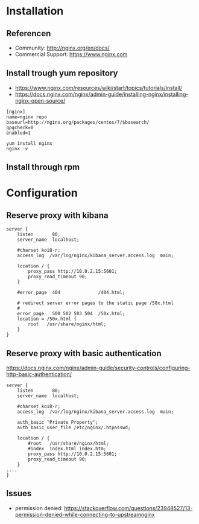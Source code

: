 # Installation
## Referencen
* Community: http://nginx.org/en/docs/
* Commercial Support: https://www.nginx.com

## Install trough yum repository
* https://www.nginx.com/resources/wiki/start/topics/tutorials/install/
* https://docs.nginx.com/nginx/admin-guide/installing-nginx/installing-nginx-open-source/
```
[nginx]
name=nginx repo
baseurl=http://nginx.org/packages/centos/7/$basearch/
gpgcheck=0
enabled=1
```
```
yum install nginx
nginx -v
```

## Install through rpm



# Configuration
## Reserve proxy with kibana
```
server {
    listen       80;
    server_name  localhost;

    #charset koi8-r;
    access_log  /var/log/nginx/kibana_server.access.log  main;

    location / {
        proxy_pass http://10.0.2.15:5601;
        proxy_read_timeout 90;
    }

    #error_page  404              /404.html;

    # redirect server error pages to the static page /50x.html
    #
    error_page   500 502 503 504  /50x.html;
    location = /50x.html {
        root   /usr/share/nginx/html;
    }
}

```
## Reserve proxy with basic authentication
https://docs.nginx.com/nginx/admin-guide/security-controls/configuring-http-basic-authentication/

```
server {
    listen       80;
    server_name  localhost;

    #charset koi8-r;
    access_log  /var/log/nginx/kibana_server.access.log  main;

    auth_basic "Private Property";
    auth_basic_user_file /etc/nginx/.htpasswd;

    location / {
        #root   /usr/share/nginx/html;
        #index  index.html index.htm;
        proxy_pass http://10.0.2.15:5601;
        proxy_read_timeout 90;
    }
....
}
```
## Issues
* permission denied:  https://stackoverflow.com/questions/23948527/13-permission-denied-while-connecting-to-upstreamnginx

